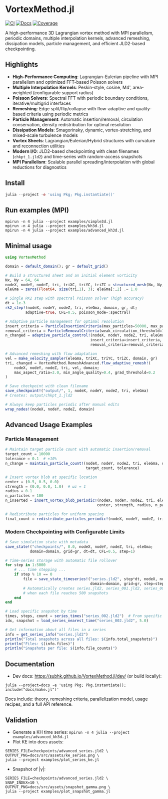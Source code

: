 # VortexMethod.jl

[![CI](https://github.com/subhk/VortexMethod.jl/actions/workflows/CI/badge.svg?branch=main)](https://github.com/subhk/VortexMethod.jl/actions/workflows/CI.yml?query=branch%3Amain)
[![Docs](https://img.shields.io/badge/docs-dev-blue.svg)](https://subhk.github.io/VortexMethod.jl/dev/)
[![Coverage](https://codecov.io/gh/subhk/VortexMethod.jl/branch/main/graph/badge.svg)](https://codecov.io/gh/subhk/VortexMethod.jl)

A high-performance 3D Lagrangian vortex method with MPI parallelism, periodic domains, multiple interpolation kernels, advanced remeshing, dissipation models, particle management, and efficient JLD2-based checkpointing. 

## Highlights

- **High-Performance Computing**: Lagrangian–Eulerian pipeline with MPI parallelism and optimized FFT-based Poisson solvers
- **Multiple Interpolation Kernels**: Peskin-style, cosine, M4', area-weighted (configurable support radius)
- **Poisson Solvers**: Spectral FFT with periodic boundary conditions, iterative/multigrid interfaces
- **Remeshing**: Edge split/flip/collapse with flow-adaptive and quality-based criteria using periodic metrics  
- **Particle Management**: Automatic insertion/removal, circulation conservation, density redistribution for optimal resolution
- **Dissipation Models**: Smagorinsky, dynamic, vortex-stretching, and mixed-scale turbulence models
- **Vortex Sheets**: Lagrangian/Eulerian/Hybrid structures with curvature and reconnection utilities
- **Modern I/O**: JLD2-based checkpointing with clean filenames (`chkpt_1.jld2`) and time-series with random-access snapshots
- **MPI Parallelism**: Scalable parallel spreading/interpolation with global reductions for diagnostics

## Install

```julia
julia --project -e 'using Pkg; Pkg.instantiate()'
```

## Run examples (MPI)

```
mpirun -n 4 julia --project examples/simple3d.jl
mpirun -n 4 julia --project examples/kh3d.jl
mpirun -n 4 julia --project examples/advanced_kh3d.jl
```

## Minimal usage

```julia
using VortexMethod

domain = default_domain(); gr = default_grid()

# Build a structured sheet and an initial element vorticity
Nx, Ny = 64, 64
nodeX, nodeY, nodeZ, tri, triXC, triYC, triZC = structured_mesh(Nx, Ny; domain=domain)
eleGma = zeros(Float64, size(tri,1), 3); eleGma[:,2] .= 1.0

# Single RK2 step with spectral Poisson solver (high accuracy)
dt = 1e-3
rk2_step!(nodeX, nodeY, nodeZ, tri, eleGma, domain, gr, dt; 
         adaptive=true, CFL=0.5, poisson_mode=:spectral)

# Adaptive particle management for optimal resolution
insert_criteria = ParticleInsertionCriteria(max_particles=50000, max_particle_spacing=0.02)
removal_criteria = ParticleRemovalCriteria(weak_circulation_threshold=1e-8)
n_changed = adaptive_particle_control!(nodeX, nodeY, nodeZ, tri, eleGma, domain; 
                                      insert_criteria=insert_criteria, 
                                      removal_criteria=removal_criteria)

# Advanced remeshing with flow adaptation
vel = make_velocity_sampler(eleGma, triXC, triYC, triZC, domain, gr)
tri, changed = VortexMethod.RemeshAdvanced.flow_adaptive_remesh!(
    nodeX, nodeY, nodeZ, tri, vel, domain;
    max_aspect_ratio=3.0, min_angle_quality=0.4, grad_threshold=0.2
)

# Save checkpoint with clean filename
save_checkpoint!("output/", 1, nodeX, nodeY, nodeZ, tri, eleGma)
# Creates: output/chkpt_1.jld2

# Always keep particles periodic after manual edits
wrap_nodes!(nodeX, nodeY, nodeZ, domain)
```

## Advanced Usage Examples

### Particle Management
```julia
# Maintain target particle count with automatic insertion/removal
target_count = 10000
tolerance = 0.1  # ±10%
n_change = maintain_particle_count!(nodeX, nodeY, nodeZ, tri, eleGma, domain, 
                                    target_count, tolerance)

# Insert vortex blob at specific location
center = (0.5, 0.5, 0.0)
strength = (0.0, 0.0, 1.0)  # ωz = 1
radius = 0.1
n_particles = 100
n_inserted = insert_vortex_blob_periodic!(nodeX, nodeY, nodeZ, tri, eleGma, domain,
                                         center, strength, radius, n_particles)

# Redistribute particles for uniform spacing
final_count = redistribute_particles_periodic!(nodeX, nodeY, nodeZ, tri, eleGma, domain)
```

### Modern Checkpointing with Configurable Limits
```julia
# Save simulation state with metadata
save_state!("checkpoints/", 0.0, nodeX, nodeY, nodeZ, tri, eleGma;
           domain=domain, grid=gr, dt=dt, CFL=0.5, step=1)

# Time-series storage with automatic file rollover
for step in 1:5000
    # ... time stepping ...
    if step % 10 == 0
        file = save_state_timeseries!("series.jld2", step*dt, nodeX, nodeY, nodeZ, tri, eleGma;
                                      domain=domain, grid=gr, step=step, max_snapshots=500)
        # Automatically creates series.jld2, series_001.jld2, series_002.jld2, etc.
        # when each file reaches 500 snapshots
    end
end

# Load specific snapshot by time
times, steps, count = series_times("series_002.jld2")  # From specific file
idx, snapshot = load_series_nearest_time("series_002.jld2", 5.0)

# Get information about all files in a series
info = get_series_info("series.jld2")
println("Total snapshots across all files: $(info.total_snapshots)")
println("Files: $(info.files)")
println("Snapshots per file: $(info.file_counts)")
```

## Documentation

- Dev docs: https://subhk.github.io/VortexMethod.jl/dev/ (or build locally):

```
julia --project=docs -e 'using Pkg; Pkg.instantiate(); include("docs/make.jl")'
```

Docs include: theory, remeshing criteria, parallelization model, usage recipes, and a full API reference.

## Validation

- Generate a KH time series: `mpirun -n 4 julia --project examples/advanced_kh3d.jl`
- Plot KE into docs assets:

```
SERIES_FILE=checkpoints/advanced_series.jld2 \
OUTPUT_PNG=docs/src/assets/ke_series.png \
julia --project examples/plot_series_ke.jl
```

- Snapshot of |γ|:

```
SERIES_FILE=checkpoints/advanced_series.jld2 \
SNAP_INDEX=10 \
OUTPUT_PNG=docs/src/assets/snapshot_gamma.png \
julia --project examples/plot_snapshot_gamma.jl
```

